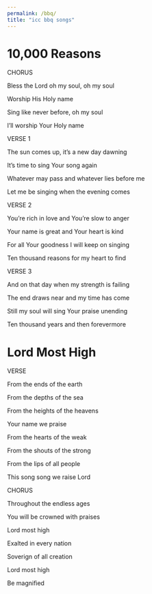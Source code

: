 ```yaml
---
permalink: /bbq/
title: "icc bbq songs"
---
```


# 10,000 Reasons

CHORUS

Bless the Lord oh my soul, oh my soul

Worship His Holy name

Sing like never before, oh my soul

I’ll worship Your Holy name

VERSE 1

The sun comes up, it’s a new day dawning

It’s time to sing Your song again

Whatever may pass and whatever lies before me

Let me be singing when the evening comes

VERSE 2

You’re rich in love and You’re slow to anger

Your name is great and Your heart is kind

For all Your goodness I will keep on singing

Ten thousand reasons for my heart to find

VERSE 3

And on that day when my strength is failing

The end draws near and my time has come

Still my soul will sing Your praise unending

Ten thousand years and then forevermore


# Lord Most High

VERSE

From the ends of the earth

From the depths of the sea

From the heights of the heavens

Your name we praise

From the hearts of the weak

From the shouts of the strong

From the lips of all people

This song song we raise Lord

CHORUS

Throughout the endless ages

You will be crowned with praises

Lord most high

Exalted in every nation

Soverign of all creation

Lord most high

Be magnified
